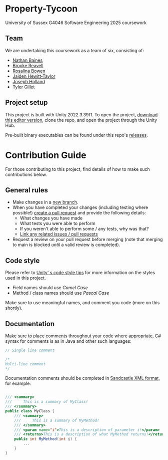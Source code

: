 # Property-Tycoon
University of Sussex G4046 Software Engineering 2025 coursework

## Team
We are undertaking this coursework as a team of six, consisting of:
- [Nathan Baines](https://github.com/Nathcat)
- [Brooke Reavell](https://github.com/brooke-ec)
- [Rosalina Bowen](https://github.com/Rose-Bowen)
- [Jaiden Hewitt-Taylor](https://github.com/SpaceDuckie)
- [Joseph Holland](https://github.com/josephholland07)
- [Tyler Gillet](https://github.com/lionbanana)

## Project setup
This project is built with Unity 2022.3.39f1. To open the project, [download this editor version](https://unity.com/releases/editor/whats-new/2022.3.39),
clone the repo, and open the project through the Unity Hub.

Pre-built binary executables can be found under this repo's [releases](https://github.com/Nathcat/Property-Tycoon/releases).

# Contribution Guide
For those contributing to this project, find details of how to make such contributions below.

## General rules
- Make changes in a [new branch](https://docs.github.com/en/pull-requests/collaborating-with-pull-requests/proposing-changes-to-your-work-with-pull-requests/creating-and-deleting-branches-within-your-repository).
- When you have completed your changes (including testing where possible!) [create a pull request](https://docs.github.com/en/pull-requests/collaborating-with-pull-requests/proposing-changes-to-your-work-with-pull-requests/creating-a-pull-request?tool=webui) and provide the following details:
  - What changes you have made
  - What tests you were able to perform
  - If you weren't able to perform some / any tests, why was that?
  - [Link any related issues / pull requests](https://docs.github.com/en/issues/tracking-your-work-with-issues/using-issues/linking-a-pull-request-to-an-issue)
- Request a review on your pull request before merging (note that merging to main is blocked _until_ a valid review is completed).

## Code style
Please refer to [Unity' s code style tips](https://unity.com/how-to/naming-and-code-style-tips-c-scripting-unity) for more information on the styles used in this project.

- Field names should use _Camel Case_
- Method / class names should use _Pascal Case_

Make sure to use meaningful names, and comment you code (more on this shortly).

## Documentation
Make sure to place comments throughout your code where appropriate, C# syntax for comments is as in Java
and other such languages:

```cs
// Single line comment

/*
Multi-line comment
*/
```

Documentation comments should be completed in [Sandcastle XML format](http://ewsoftware.github.io/XMLCommentsGuide/html/4268757F-CE8D-4E6D-8502-4F7F2E22DDA3.htm), for example:

```cs

/// <summary>
///     This is a summary of MyClass!
/// </summary>
public class MyClass { 
    /// <summary>
    ///     This is a summary of MyMethod!
    /// </summary>
    /// <param name="i">This is a description of parameter i!</param>
    /// <returns>This is a description of what MyMethod returns!</returns>
    public int MyMethod(int i) {
        ...
    }
}
```